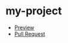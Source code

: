 # my-project
- [Preview](https://ivan-panchenko1992.github.io/my-project/)
- [Pull Request](https://github.com/ivan-panchenko1992/my-project/pull/1/files)
